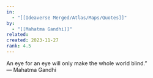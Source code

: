 ```yaml
---
in:
  - "[[Ideaverse Merged/Atlas/Maps/Quotes]]"
by:
  - "[[Mahatma Gandhi]]"
related:
created: 2023-11-27
rank: 4.5
---
```

 
An eye for an eye will only make the whole world blind.”  
― Mahatma Gandhi
